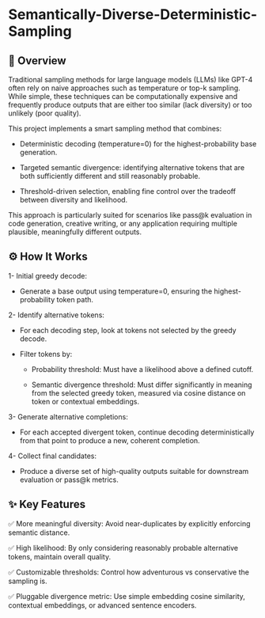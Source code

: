 # Semantically-Diverse-Deterministic-Sampling

## 📌 Overview
Traditional sampling methods for large language models (LLMs) like GPT-4 often rely on naive approaches such as temperature or top-k sampling. While simple, these techniques can be computationally expensive and frequently produce outputs that are either too similar (lack diversity) or too unlikely (poor quality).

This project implements a smart sampling method that combines:

- Deterministic decoding (temperature=0) for the highest-probability base generation.

- Targeted semantic divergence: identifying alternative tokens that are both sufficiently different and still reasonably probable.

- Threshold-driven selection, enabling fine control over the tradeoff between diversity and likelihood.

This approach is particularly suited for scenarios like pass@k evaluation in code generation, creative writing, or any application requiring multiple plausible, meaningfully different outputs.

## ⚙️ How It Works
1- Initial greedy decode:

- Generate a base output using temperature=0, ensuring the highest-probability token path.

2- Identify alternative tokens:

- For each decoding step, look at tokens not selected by the greedy decode.

- Filter tokens by:

  - Probability threshold: Must have a likelihood above a defined cutoff.

  - Semantic divergence threshold: Must differ significantly in meaning from the selected greedy token, measured via cosine distance on token or contextual embeddings.

3- Generate alternative completions:

- For each accepted divergent token, continue decoding deterministically from that point to produce a new, coherent completion.

4- Collect final candidates:

- Produce a diverse set of high-quality outputs suitable for downstream evaluation or pass@k metrics.

## ✨ Key Features
✅ More meaningful diversity:
Avoid near-duplicates by explicitly enforcing semantic distance.

✅ High likelihood:
By only considering reasonably probable alternative tokens, maintain overall quality.

✅ Customizable thresholds:
Control how adventurous vs conservative the sampling is.

✅ Pluggable divergence metric:
Use simple embedding cosine similarity, contextual embeddings, or advanced sentence encoders.
